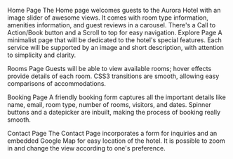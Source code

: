 Home Page
The Home page welcomes guests to the Aurora Hotel with an image slider of awesome views. It comes with room type information, amenities information, and guest reviews in a carousel. There's a Call to Action/Book button and a Scroll to top for easy navigation.
Explore Page
A minimalist page that will be dedicated to the hotel's special features. Each service will be supported by an image and short description, with attention to simplicity and clarity.

Rooms Page
Guests will be able to view available rooms; hover effects provide details of each room. CSS3 transitions are smooth, allowing easy comparisons of accommodations.

Booking Page
A friendly booking form captures all the important details like name, email, room type, number of rooms, visitors, and dates. Spinner buttons and a datepicker are inbuilt, making the process of booking really smooth.

Contact Page
The Contact Page incorporates a form for inquiries and an embedded Google Map for easy location of the hotel. It is possible to zoom in and change the view according to one's preference.